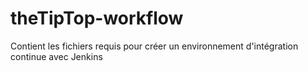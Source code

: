 # theTipTop-workflow
Contient les fichiers requis pour créer un environnement d'intégration continue avec Jenkins
